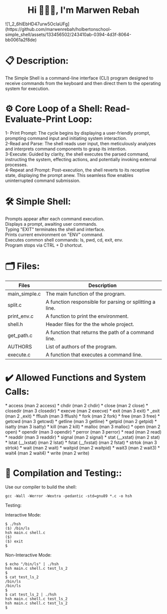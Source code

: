 <h1 align="center">Hi 👨🏻‍💻, I'm Marwen Rebah</h1>
![1_2_6hIEbHD47urw5OcIaUFg](https://github.com/marwenrebah/holbertonschool-simple_shell/assets/133456502/243410ab-0394-4d3f-8064-bb0061a2f8de)

<h1>📋 Description:</h1>
<p>The Simple Shell is a command-line interface (CLI) program designed to receive commands from the keyboard and then direct them to the operating system for execution.</p>

<h1>⚙️ Core Loop of a Shell: Read-Evaluate-Print Loop:</h1>
1- Print Prompt: The cycle begins by displaying a user-friendly prompt, prompting command input and initiating system interaction.<br>
2-Read and Parse: The shell reads user input, then meticulously analyzes and interprets command components to grasp its intention.<br>
3-Execute: Guided by clarity, the shell executes the parsed command, instructing the system, effecting actions, and potentially invoking external processes.<br>
4-Repeat and Prompt: Post-execution, the shell reverts to its receptive state, displaying the prompt anew. This seamless flow enables uninterrupted command submission.<br>

<h1>🛠️ Simple Shell:</h1>
Prompts appear after each command execution.<br>
Displays a prompt, awaiting user commands.<br>
Typing "EXIT" terminates the shell and interface.<br>
Prints current environment on "ENV" command.<br>
Executes common shell commands: ls, pwd, cd, exit, env.<br>
Program stops via CTRL + D shortcut.<br>

<h1>🗂️ Files:</h1>

| Files      | Description |
| ----------- | ----------- |
| main_simple.c      | The main function of the program.     |
| split.c   | A function responsible for parsing or splitting a line.        |
| print_env.c      | A function to print the environment.     |
| shell.h  | Header files for the the whole project.        |
| get_path.c  | A function that returns the path of a command line.        |
| AUTHORS  | List of authors of the program.        |
| execute.c  | A function that executes a command line.        |

<h1>✔️ Allowed Functions and System Calls:</h1>
* access (man 2 access)
* chdir (man 2 chdir)
* close (man 2 close)
* closedir (man 3 closedir)
* execve (man 2 execve)
* exit (man 3 exit)
* _exit (man 2 _exit)
* fflush (man 3 fflush)
* fork (man 2 fork)
* free (man 3 free)
* getcwd (man 3 getcwd)
* getline (man 3 getline)
* getpid (man 2 getpid)
* isatty (man 3 isatty)
* kill (man 2 kill)
* malloc (man 3 malloc)
* open (man 2 open)
* opendir (man 3 opendir)
* perror (man 3 perror)
* read (man 2 read)
* readdir (man 3 readdir)
* signal (man 2 signal)
* stat (__xstat) (man 2 stat)
* lstat (__lxstat) (man 2 lstat)
* fstat (__fxstat) (man 2 fstat)
* strtok (man 3 strtok)
* wait (man 2 wait)
* waitpid (man 2 waitpid)
* wait3 (man 2 wait3)
* wait4 (man 2 wait4)
* write (man 2 write)
<h1>🔭 Compilation and Testing::</h1>
Use our compiler to build the shell:

```
gcc -Wall -Werror -Wextra -pedantic -std=gnu89 *.c -o hsh
```

Testing:

Interactive Mode:
```
$ ./hsh
($) /bin/ls
hsh main.c shell.c
($)
($) exit
$
```

Non-Interactive Mode:

```
$ echo "/bin/ls" | ./hsh
hsh main.c shell.c test_ls_2
$
$ cat test_ls_2
/bin/ls
/bin/ls
$
$ cat test_ls_2 | ./hsh
hsh main.c shell.c test_ls_2
hsh main.c shell.c test_ls_2
$
```
